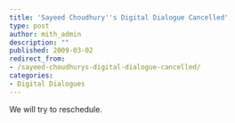 ```yaml
---
title: 'Sayeed Choudhury''s Digital Dialogue Cancelled'
type: post
author: mith_admin
description: ""
published: 2009-03-02
redirect_from: 
- /sayeed-choudhurys-digital-dialogue-cancelled/
categories:
- Digital Dialogues
---
```

We will try to reschedule.
